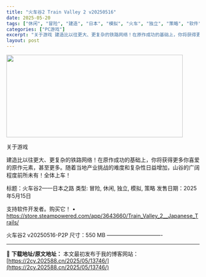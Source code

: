 ```yaml
---
title: "火车谷2 Train Valley 2 v20250516"
date: 2025-05-20
tags: ["休闲", "冒险", "建造", "日本", "模拟", "火车", "独立", "策略", "软件"]
categories: ["PC游戏"]
excerpt: "关于游戏 建造比以往更大、更复杂的铁路网络！在原作成功的基础上，你将获得更多你喜爱的原作元素，甚至更多。随着当地产业挑战的难度和复杂性日益增加，山谷的广阔程度前所未有！全体上车！ 标题：火车谷2——日本之路 类型: 冒险, 休闲, 独立, 模拟, 策略 发售日期：2025年5月15日 支持软件开发者&hellip;"
layout: post
---
```


<img src="https://2cy.202588.cn/wp-content/uploads/2025/05/2025052003344225.webp" alt="" width="460" height="215" class="aligncenter size-full wp-image-13712" />

关于游戏

建造比以往更大、更复杂的铁路网络！在原作成功的基础上，你将获得更多你喜爱的原作元素，甚至更多。随着当地产业挑战的难度和复杂性日益增加，山谷的广阔程度前所未有！全体上车！

标题：火车谷2——日本之路
类型: 冒险, 休闲, 独立, 模拟, 策略
发售日期：2025年5月15日

支持软件开发者。购买它！
• https://store.steampowered.com/app/3643660/Train_Valley_2__Japanese_Trails/

火车谷2 v20250516-P2P
尺寸：550 MB
——————————- 

---
📖 **下载地址/原文地址：** 本文最初发布于我的博客网站：[https://2cy.202588.cn/2025/05/13746/](https://2cy.202588.cn/2025/05/13746/)
